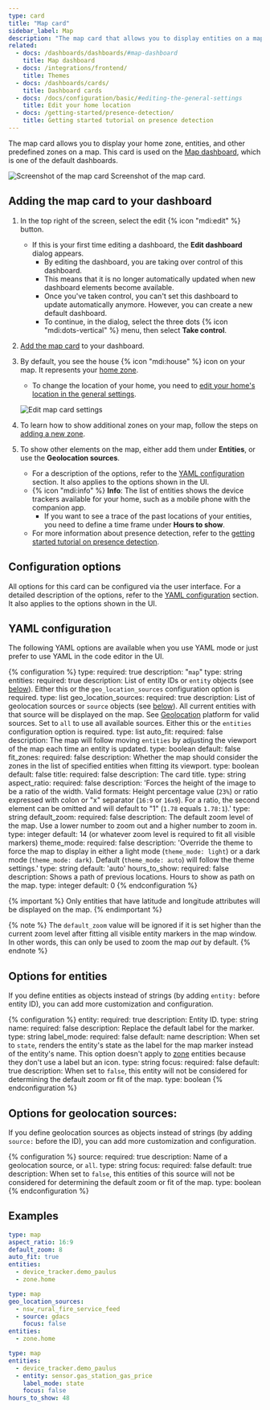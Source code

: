 ```yaml
---
type: card
title: "Map card"
sidebar_label: Map
description: "The map card that allows you to display entities on a map"
related:
  - docs: /dashboards/dashboards/#map-dashboard
    title: Map dashboard
  - docs: /integrations/frontend/
    title: Themes
  - docs: /dashboards/cards/
    title: Dashboard cards
  - docs: /docs/configuration/basic/#editing-the-general-settings
    title: Edit your home location
  - docs: /getting-started/presence-detection/
    title: Getting started tutorial on presence detection
---
```


The map card allows you to display your home zone, entities, and other predefined zones on a map. This card is used on the [Map dashboard](/dashboards/dashboards/#map-dashboard), which is one of the default dashboards.

<p class='img'>
<img src='/images/dashboards/map_card.png' alt='Screenshot of the map card'>
Screenshot of the map card.
</p>

## Adding the map card to your dashboard

1. In the top right of the screen, select the edit {% icon "mdi:edit" %} button.
   - If this is your first time editing a dashboard, the **Edit dashboard** dialog appears.
     - By editing the dashboard, you are taking over control of this dashboard.
     - This means that it is no longer automatically updated when new dashboard elements become available.
     - Once you've taken control, you can't set this dashboard to update automatically anymore. However, you can create a new default dashboard.
     - To continue, in the dialog, select the three dots {% icon "mdi:dots-vertical" %} menu, then select **Take control**.
2. [Add the map card](/dashboards/cards/#adding-cards-to-your-dashboard) to your dashboard.
3. By default, you see the house {% icon "mdi:house" %} icon on your map. It represents your [home zone](/integrations/zone/#about-the-home-zone).
   - To change the location of your home, you need to [edit your home's location in the general settings](/docs/configuration/basic/#editing-the-general-settings).

    ![Edit map card settings](/images/dashboards/map_card_config.png)
4. To learn how to show additional zones on your map, follow the steps on [adding a new zone](/integrations/zone/#adding-a-new-zone-or-editing-zones).
5. To show other elements on the map, either add them under **Entities**, or use the **Geolocation sources**.
   - For a description of the options, refer to the [YAML configuration](#yaml-configuration) section. It also applies to the options shown in the UI.
   - {% icon "mdi:info" %} **Info**: The list of entities shows the device trackers available for your home, such as a mobile phone with the companion app.
     - If you want to see a trace of the past locations of your entities, you need to define a time frame under **Hours to show**.
   - For more information about presence detection, refer to the [getting started tutorial on presence detection](/getting-started/presence-detection/).

## Configuration options

All options for this card can be configured via the user interface. For a detailed description of the options, refer to the [YAML configuration](#yaml-configuration) section. It also applies to the options shown in the UI.

## YAML configuration

The following YAML options are available when you use YAML mode or just prefer to use YAML in the code editor in the UI.

{% configuration %}
type:
  required: true
  description: "`map`"
  type: string
entities:
  required: true
  description: List of entity IDs or `entity` objects (see [below](#options-for-entities)). Either this or the `geo_location_sources` configuration option is required.
  type: list
geo_location_sources:
  required: true
  description: List of geolocation sources or `source` objects (see [below](#options-for-geolocation-sources)). All current entities with that source will be displayed on the map. See [Geolocation](/integrations/geo_location/) platform for valid sources. Set to `all` to use all available sources. Either this or the `entities` configuration option is required.
  type: list
auto_fit:
  required: false
  description: The map will follow moving `entities` by adjusting the viewport of the map each time an entity is updated.
  type: boolean
  default: false
fit_zones:
  required: false
  description: Whether the map should consider the zones in the list of specified entities when fitting its viewport.
  type: boolean
  default: false
title:
  required: false
  description: The card title.
  type: string
aspect_ratio:
  required: false
  description: 'Forces the height of the image to be a ratio of the width. Valid formats: Height percentage value (`23%`) or ratio expressed with colon or "x" separator (`16:9` or `16x9`). For a ratio, the second element can be omitted and will default to "1" (`1.78` equals `1.78:1`).'
  type: string
default_zoom:
  required: false
  description: The default zoom level of the map. Use a lower number to zoom out and a higher number to zoom in.
  type: integer
  default: 14 (or whatever zoom level is required to fit all visible markers)
theme_mode:
  required: false
  description: 'Override the theme to force the map to display in either a light mode (`theme_mode: light`) or a dark mode (`theme_mode: dark`). Default (`theme_mode: auto`) will follow the theme settings.'
  type: string
  default: 'auto'
hours_to_show:
  required: false
  description: Shows a path of previous locations. Hours to show as path on the map.
  type: integer
  default: 0
{% endconfiguration %}

{% important %}
Only entities that have latitude and longitude attributes will be displayed on the map.
{% endimportant %}

{% note %}
The `default_zoom` value will be ignored if it is set higher than the current zoom level
after fitting all visible entity markers in the map window. In other words, this can only
be used to zoom the map _out_ by default.
{% endnote %}

## Options for entities

If you define entities as objects instead of strings (by adding `entity:` before entity ID), you can add more customization and configuration.

{% configuration %}
entity:
  required: true
  description: Entity ID.
  type: string
name:
  required: false
  description: Replace the default label for the marker.
  type: string
label_mode:
  required: false
  default: name
  description: When set to `state`, renders the entity's state as the label for the map marker instead of the entity's name. This option doesn't apply to [zone](/integrations/zone/) entities because they don't use a label but an icon.
  type: string
focus:
  required: false
  default: true
  description: When set to `false`, this entity will not be considered for determining the default zoom or fit of the map.
  type: boolean
{% endconfiguration %}

## Options for geolocation sources:

If you define geolocation sources as objects instead of strings (by adding `source:` before the ID), you can add more customization and configuration.

{% configuration %}
source:
  required: true
  description: Name of a geolocation source, or `all`.
  type: string
focus:
  required: false
  default: true
  description: When set to `false`, this entities of this source will not be considered for determining the default zoom or fit of the map.
  type: boolean
{% endconfiguration %}

## Examples

```yaml
type: map
aspect_ratio: 16:9
default_zoom: 8
auto_fit: true
entities:
  - device_tracker.demo_paulus
  - zone.home
```

```yaml
type: map
geo_location_sources:
  - nsw_rural_fire_service_feed
  - source: gdacs
    focus: false
entities:
  - zone.home
```

```yaml
type: map
entities:
  - device_tracker.demo_paulus
  - entity: sensor.gas_station_gas_price
    label_mode: state
    focus: false
hours_to_show: 48
```
